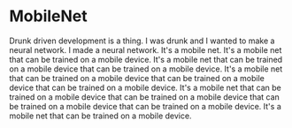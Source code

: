 # MobileNet 

Drunk driven development is a thing. I was drunk and I wanted to make a neural network. I made a neural network. It's a mobile net. It's a mobile net that can be trained on a mobile device. It's a mobile net that can be trained on a mobile device that can be trained on a mobile device. It's a mobile net that can be trained on a mobile device that can be trained on a mobile device that can be trained on a mobile device. It's a mobile net that can be trained on a mobile device that can be trained on a mobile device that can be trained on a mobile device that can be trained on a mobile device. It's a mobile net that can be trained on a mobile device. 

